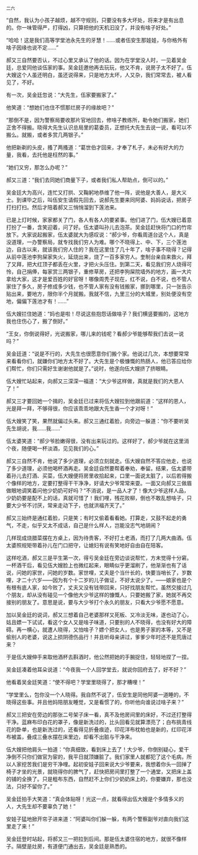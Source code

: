     二六 

   “自然，我认为小孩子越烦，越不守规则，只要没有多大坏处，将来才是有出息的。你一味管得严，打得凶，只算把他的天机汩没了，并没有啥子好处。”

   “哈哈！这是我们高等学堂池永先生的牙慧！……或者伍安生那娃娃，与你格外有啥子因缘也说不定……”

   郝又三自然要否认，不过心里又承认了他的话。因为在学堂没人时，一见着吴金廷，总爱同他谈伍家的事。吴金廷邀他再去玩玩，他又不肯，说房子太不好了。伍大嫂这个人虽还明白，虽还说得来，只是地方太坏，人又杂，我们常常去，被人看见了，不好。

   有一次，吴金廷忽说：“大先生，伍家要搬家了。”

   他笑道：“想她们也住不惯那烂房子的缘故吧？”

   “那倒不是，因为警察局要收那片官地回去，修啥子教练所，勒令她们搬家，她们正舍不得搬。晓得大先生认识总局里的葛委员，正想托大先生去说一说，看可以不搬么。就搬，或者多赏几两银子。”

   他把新剃的头皮，搔了两搔道：“葛世伯才回来，才奉了札子，未必有好大的力量，我看，去托他是枉然的事。”

   “她们又穷，那怎么办呢？”

   郝又三道：“我们去同她们商量下子，或者我们私人帮助点，倒可以的。”

   吴金廷大为高兴，连忙又打拱、又鞠躬地恭维了他一阵，说他是大善人，是大义士。到课毕之后，叫伍安生请假先回去，说郝先生要来同阿婆、妈妈说话，把房子打扫打扫。然后才陪着郝又三悄悄溜到下莲池来。

   已是上灯时候，家家都关了门，各人有各人的要紧事。他们进了门，伍大嫂已着意打扮了一番，含笑迎着，问了好。伍太婆叫孙儿去泡茶。吴金廷赶快将门口的竹帘放下。大家说起搬家，伍太婆就大为感叹说：“郝少爷，你看周道台这个人，真是没道理，一办警察局，就专找我们穷人为难。哪个不晓得上、中、下，三个莲池边，自古以来，就该我们穷人住的？我在这里住了几十年了，啥子事不晓得？记得从前中莲池李狗屎家失火，延烧出来，烧了一百多家穷人。奎制台亲自来救火，拜了又拜，把大红顶子都丢在火里，才把火头压住。到第二天，看见我们穷人烧得可怜，自己捐俸，每家赏三两银子，重修草房，还把李狗屎院墙外的地方，画一大片拿给大家，这才是爱百姓的好官呀！哪像周秃子现在，红不说，白不说，也不管人家住了多久，房子修成多少钱，也不管人家有没有钱搬家，挪到哪里，只一张告示贴出来，要地方，限你半个月就搬。我就不信，九里三分的大城里，别处便没有空地，偏偏下莲池才有！……”

   伍大嫂拦住她道：“妈也是啦！尽说这些抱怨话做啥子？我们横竖要搬的，这地方我也住伤心了，搬了倒好。”

   “王女，你倒说得好，光说搬家，哪儿来的钱呢？看郝少爷能够帮我们去说一说吗？”

   吴金廷道：“说是不行的，大先生也很愿意你们搬个家。他说过几次，本想要常常来看看你们，就嫌你们地方太不好了。大先生是个极慷慨的热肠人，他已答应给你们帮忙，你们只需好生谢谢他就是了。”说时，他遂向伍大嫂挤了挤眼睛。

   伍大嫂忙站起来，向郝又三深深一福道：“大少爷这样做，真就是我们的大恩人了！”

   郝又三才要回她一个揖的，吴金廷已过来将伍大嫂拉到他跟前道：“这样的恩人，光是拜一拜，不够得很，你应该乖乖地跟大先生香一个才对呀！”

   伍大嫂笑了笑，果然就偏过头来。郝又三通红着脸，向旁边一躲道：“你不要听吴先生胡说，我……我……”

   伍太婆笑道：“郝少爷脸嫩得很，没有出来玩过的。这样好了，郝少爷就在这里消个夜，随便喝一杯淡酒，见见我们的心。”

   郝又三自然不肯，他说了多少道理，必须立刻就走。伍大嫂自然不答应他走，也说了多少道理，必须他喝杯酒再走。吴金廷自然要帮着奉劝，奉留。结果，伍太婆带着孙儿去打酒、买菜，伍大嫂便将房里收拾起来，口里一面说太脏了，以后若得搬个像样的地方，定要打整得干干净净，好请大少爷常常来耍。一面又向郝又三做眉做眼地调笑着问他少奶奶可好吗？“不消说，是一品人才了！像大少爷这样人品，少奶奶要是配不上的话，真就可惜了！我们哩，残花败柳，倒也不敢乱想啥子，只要大少爷不讨厌，常来走动下子，也就洪福齐天了。”

   郝又三始终是通红着脸，只是笑；有时又偷着看看她。打算走，又鼓不起走的勇气，不走，似乎又太不成话，自己是什么样人，岂能没志气地胡闹？

   几样现成烧腊菜摆在方桌上，因为待贵客，不好打土老酒，而打了几两大曲酒。伍太婆照规矩带着孙儿在门口把守，让媳妇有说有笑地好自由自在陪客。

   这样吃酒，郝又三是平生第一次，得亏吴金廷在旁边谈说帮忙，方未觉得十分窘。一杯酒干后，看见伍大嫂脸上也微红起来，眼睛似乎更溜刷了，他渐渐也有了话说，问她的家世，问她的岁数。家世哩，丈夫是个当什长的，快要当哨长了，岁数哩，才二十六岁——因为有个十二岁的儿子做证，不好太说少了。——娘家也是个有根有底人家，如今败了，丈夫又没有钱带回来，只好找朋友帮忙。虽然交接过几个朋友，却从没有碰见一个像他大少爷这样的慷慨人，只要她搬了家，她就不再交接别的朋友了。意思是说，要与大少爷打个永久的朋友，只看大少爷愿不愿意。

   加以吴金廷的说词，郝又三想着自己老婆那样又死板、又冷淡无味，遂也动了心，姑且嫖一下试试，看这个女人又是啥子味道，只要别的人不晓得，也没有好大的障碍。再一横心，就遭人晓得，又怕啥子？嫖个把女人，也是男子家的本等，又不是偷别人的老婆，说这上损阴德伤品行！并且听母亲讲过，爹爹少年时还不是荒唐过来？

   于是伍大嫂伸手来取他酒杯去斟酒时，他公然把她的手腕捉住，轻轻地捏了一捏。

   吴金廷凑着他耳朵说道：“今夜我一个人回学堂去，就说你回府去了，好不好？”

   他看着吴金廷笑道：“使不得吧？学堂里晓得了，那才糟哩！”

   “学堂里么，包你没一个人晓得。我自然不说了，伍安生是同他阿婆一道睡的，不晓得这些事。并且他妈陪朋友睡觉，又是看惯了的，你听他向谁说过啥子来？”

   郝又三把安在旁边的那张二号架子床一看，真不及他房间里的床好，不过还打整得干净。蓝麻布印白花的罩子，像是新洗过的，比头回看见就算漂亮了；白布挑青线花的卧单，也是新洗过的，还看得见折叠痕迹，印花洋布枕帕也是新的，红印花洋布被盖，叠成三叠水摆在床里边，却看不出脏与干净来。

   伍大嫂把他肩头一拍道：“你真细致，看到床上去了！大少爷，你倒别疑心，爱干净倒不只你们做官为宦的，我平日就顶嫌脏了。我们家里人就都犯了这个毛病，所以人家挖苦我们是穷干净哩。起初安娃子回来说大少爷要来，我想着你头一回掸了椅子才坐的光景，就晓得你的脾气了，赶快把房间里打整了一个通堂，又把床上盖的铺的全换了。只是粗布东西，自然赶不上你们少奶奶床上的，你要嫌弃，那也没法，只好不留你了。”

   吴金廷拍手大笑道：“真会体贴呀！光这一点，就看得出伍大嫂是个多情多义的人，大先生却不要辜负了她！”

   安娃子猛地掀开帘子进来道：“阿婆叫你们躲一躲，有两个警察副爷对直向我们这里走了来！”

   吴金廷登时站起，将郝又三一把拉到后间。那是伍太婆住宿的地方，就很不像样子。隔壁是灶房，有道便门通出去，吴金廷是熟悉的。

